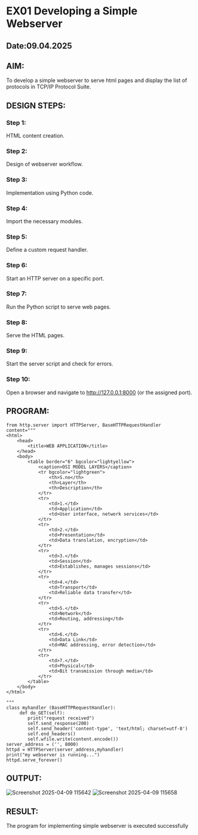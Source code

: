 # EX01 Developing a Simple Webserver
## Date:09.04.2025

## AIM:
To develop a simple webserver to serve html pages and display the list of protocols in TCP/IP Protocol Suite.

## DESIGN STEPS:
### Step 1: 
HTML content creation.

### Step 2:
Design of webserver workflow.

### Step 3:
Implementation using Python code.

### Step 4:
Import the necessary modules.

### Step 5:
Define a custom request handler.

### Step 6:
Start an HTTP server on a specific port.

### Step 7:
Run the Python script to serve web pages.

### Step 8:
Serve the HTML pages.

### Step 9:
Start the server script and check for errors.

### Step 10:
Open a browser and navigate to http://127.0.0.1:8000 (or the assigned port).

## PROGRAM:
```
from http.server import HTTPServer, BaseHTTPRequestHandler 
content="""
<html>
    <head>
        <title>WEB APPLICATION</title>
    </head>
    <body>
        <table border="6" bgcolor="lightyellow">
            <caption>OSI MODEL LAYERS</caption>
            <tr bgcolor="lightgreen">
                <th>S.no</th>
                <th>Layer</th>
                <th>Description</th>
            </tr>
            <tr>
                <td>1.</td>
                <td>Application</td>
                <td>User interface, network services</td>
            </tr>
            <tr>
                <td>2.</td>
                <td>Presentation</td>
                <td>Data translation, encryption</td>
            </tr>
            <tr>
                <td>3.</td>
                <td>Session</td>
                <td>Establishes, manages sessions</td>
            </tr>
            <tr>
                <td>4.</td>
                <td>Transport</td>
                <td>Reliable data transfer</td>
            </tr>
            <tr>
                <td>5.</td>
                <td>Network</td>
                <td>Routing, addressing</td>
            </tr>
            <tr>
                <td>6.</td>
                <td>Data Link</td>
                <td>MAC addressing, error detection</td>
            </tr>
            <tr>
                <td>7.</td>
                <td>Physical</td>
                <td>Bit transmission through media</td>
            </tr>
        </table>
    </body>
</html>

"""
class myhandler (BaseHTTPRequestHandler):
     def do_GET(self):
        print("request received") 
        self.send_response(200)
        self.send_header('content-type', 'text/html; charset=utf-8')
        self.end_headers()
        self.wfile.write(content.encode())
server_address = ('', 8000)
httpd = HTTPServer(server_address,myhandler)
print("my webserver is running...")
httpd.serve_forever()
```
## OUTPUT:
![Screenshot 2025-04-09 115642](https://github.com/user-attachments/assets/61674f13-5326-4c6b-8e58-5fcdefff6b60)
![Screenshot 2025-04-09 115658](https://github.com/user-attachments/assets/f9687ca5-34d4-4fbe-b0ed-5ad29fae873d)


## RESULT:
The program for implementing simple webserver is executed successfully
